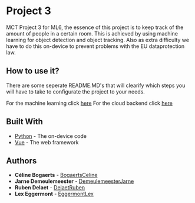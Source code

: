 # Project 3

MCT Project 3 for ML6, the essence of this project is to keep track of the amount of people in a certain room. This is achieved by using machine learning for object detection and object tracking. Also as extra difficulty we have to do this on-device to prevent problems with the EU dataprotection law.

## How to use it?
There are some seperate README.MD's that will clearify which steps you will have to take to configurate the project to your needs.

For the machine learning click [here](https://github.com/EggermontLex/Project3/tree/master/MachineLearning)
For the cloud backend click [here](https://github.com/EggermontLex/Project3/tree/master/Backend)

## Built With

* [Python](https://www.python.org/) - The on-device code
* [Vue](https://vuejs.org/) - The web framework

## Authors

* **Céline Bogaerts** - [BogaertsCeline](https://github.com/BogaertsCeline)
* **Jarne Demeulemeester** - [DemeulemeesterJarne](https://github.com/DemeulemeesterJarne)
* **Ruben Delaet** - [DelaetRuben](https://github.com/DelaetRuben2)
* **Lex Eggermont** - [EggermontLex](https://github.com/EggermontLex)
